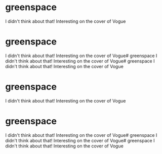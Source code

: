 # greenspace
I didn't think about that! Interesting on the cover of Vogue
# greenspace 
I didn't think about that! Interesting on the cover of Vogue# greenspace
I didn't think about that! Interesting on the cover of Vogue# greenspace 
I didn't think about that! Interesting on the cover of Vogue 
# greenspace
I didn't think about that! Interesting on the cover of Vogue
# greenspace
I didn't think about that! Interesting on the cover of Vogue# greenspace 
I didn't think about that! Interesting on the cover of Vogue# greenspace
I didn't think about that! Interesting on the cover of Vogue
 
